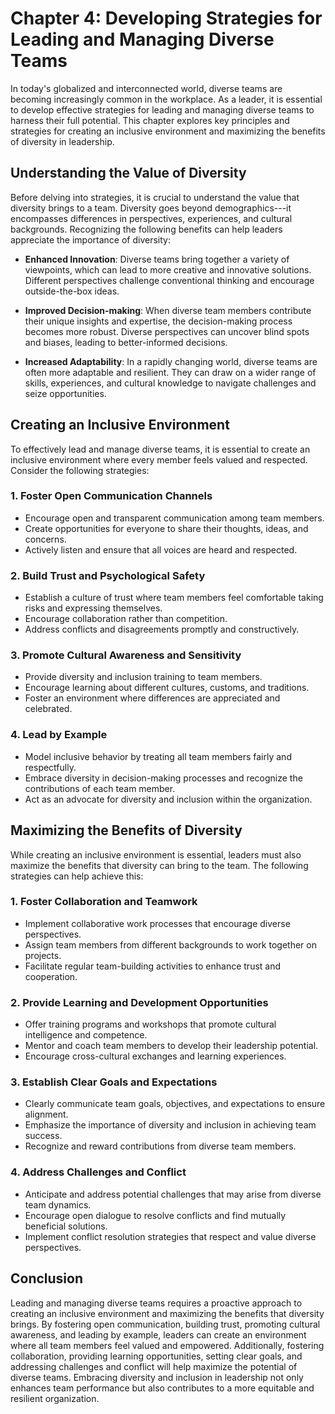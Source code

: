 Chapter 4: Developing Strategies for Leading and Managing Diverse Teams
=======================================================================

In today's globalized and interconnected world, diverse teams are becoming increasingly common in the workplace. As a leader, it is essential to develop effective strategies for leading and managing diverse teams to harness their full potential. This chapter explores key principles and strategies for creating an inclusive environment and maximizing the benefits of diversity in leadership.

Understanding the Value of Diversity
------------------------------------

Before delving into strategies, it is crucial to understand the value that diversity brings to a team. Diversity goes beyond demographics---it encompasses differences in perspectives, experiences, and cultural backgrounds. Recognizing the following benefits can help leaders appreciate the importance of diversity:

* **Enhanced Innovation**: Diverse teams bring together a variety of viewpoints, which can lead to more creative and innovative solutions. Different perspectives challenge conventional thinking and encourage outside-the-box ideas.

* **Improved Decision-making**: When diverse team members contribute their unique insights and expertise, the decision-making process becomes more robust. Diverse perspectives can uncover blind spots and biases, leading to better-informed decisions.

* **Increased Adaptability**: In a rapidly changing world, diverse teams are often more adaptable and resilient. They can draw on a wider range of skills, experiences, and cultural knowledge to navigate challenges and seize opportunities.

Creating an Inclusive Environment
---------------------------------

To effectively lead and manage diverse teams, it is essential to create an inclusive environment where every member feels valued and respected. Consider the following strategies:

### 1. Foster Open Communication Channels

* Encourage open and transparent communication among team members.
* Create opportunities for everyone to share their thoughts, ideas, and concerns.
* Actively listen and ensure that all voices are heard and respected.

### 2. Build Trust and Psychological Safety

* Establish a culture of trust where team members feel comfortable taking risks and expressing themselves.
* Encourage collaboration rather than competition.
* Address conflicts and disagreements promptly and constructively.

### 3. Promote Cultural Awareness and Sensitivity

* Provide diversity and inclusion training to team members.
* Encourage learning about different cultures, customs, and traditions.
* Foster an environment where differences are appreciated and celebrated.

### 4. Lead by Example

* Model inclusive behavior by treating all team members fairly and respectfully.
* Embrace diversity in decision-making processes and recognize the contributions of each team member.
* Act as an advocate for diversity and inclusion within the organization.

Maximizing the Benefits of Diversity
------------------------------------

While creating an inclusive environment is essential, leaders must also maximize the benefits that diversity can bring to the team. The following strategies can help achieve this:

### 1. Foster Collaboration and Teamwork

* Implement collaborative work processes that encourage diverse perspectives.
* Assign team members from different backgrounds to work together on projects.
* Facilitate regular team-building activities to enhance trust and cooperation.

### 2. Provide Learning and Development Opportunities

* Offer training programs and workshops that promote cultural intelligence and competence.
* Mentor and coach team members to develop their leadership potential.
* Encourage cross-cultural exchanges and learning experiences.

### 3. Establish Clear Goals and Expectations

* Clearly communicate team goals, objectives, and expectations to ensure alignment.
* Emphasize the importance of diversity and inclusion in achieving team success.
* Recognize and reward contributions from diverse team members.

### 4. Address Challenges and Conflict

* Anticipate and address potential challenges that may arise from diverse team dynamics.
* Encourage open dialogue to resolve conflicts and find mutually beneficial solutions.
* Implement conflict resolution strategies that respect and value diverse perspectives.

Conclusion
----------

Leading and managing diverse teams requires a proactive approach to creating an inclusive environment and maximizing the benefits that diversity brings. By fostering open communication, building trust, promoting cultural awareness, and leading by example, leaders can create an environment where all team members feel valued and empowered. Additionally, fostering collaboration, providing learning opportunities, setting clear goals, and addressing challenges and conflict will help maximize the potential of diverse teams. Embracing diversity and inclusion in leadership not only enhances team performance but also contributes to a more equitable and resilient organization.
